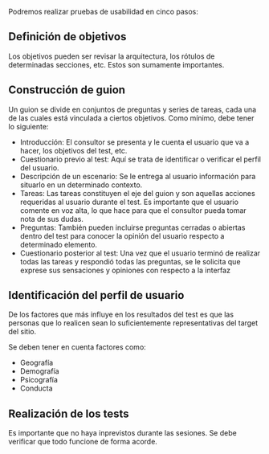 Podremos realizar pruebas de usabilidad en cinco pasos:

## Definición de objetivos

Los objetivos pueden ser revisar la arquitectura, los rótulos de determinadas secciones, etc. Estos son sumamente importantes.

## Construcción de guion

Un guion se divide en conjuntos de preguntas y series de tareas, cada una de las cuales está vinculada a ciertos objetivos. Como mínimo, debe tener lo siguiente:

- Introducción: El consultor se presenta y le cuenta el usuario que va a hacer, los objetivos del test, etc.
- Cuestionario previo al test: Aquí se trata de identificar o verificar el perfil del usuario.
- Descripción de un escenario: Se le entrega al usuario información para situarlo en un determinado contexto.
- Tareas: Las tareas constituyen el eje del guion y son aquellas acciones requeridas al usuario durante el test. Es importante que el usuario comente en voz alta, lo que hace para que el consultor pueda tomar nota de sus dudas.
- Preguntas: También pueden incluirse preguntas cerradas o abiertas dentro del test para conocer la opinión del usuario respecto a determinado elemento.
- Cuestionario posterior al test: Una vez que el usuario terminó de realizar todas las tareas y respondió todas las preguntas, se le solicita que exprese sus sensaciones y opiniones con respecto a la interfaz

## Identificación del perfil de usuario

 De los factores que más influye en los resultados del test es que las personas que lo realicen sean lo suficientemente representativas del target del sitio.

Se deben tener en cuenta factores como:

- Geografía
- Demografía
- Psicografía
- Conducta

## Realización de los tests

Es importante que no haya inprevistos durante las sesiones. Se debe verificar que todo funcione de forma acorde.

